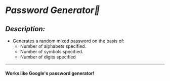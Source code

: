 # *Password Generator🔑*
## *Description:*
- Generates a random mixed password on the basis of:
    - Number of alphabets specified.
    - Number of symbols specified.
    - Number of digits specified
---
#### Works like Google's password generator! 